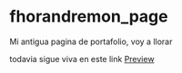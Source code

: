 # fhorandremon_page
Mi antigua pagina de portafolio, voy a llorar

todavia sigue viva en este link
<a href="">Preview</a>
